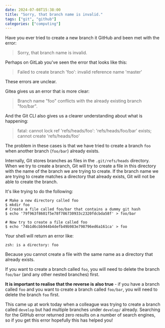 ```yaml
---
date: 2024-07-08T15:38:00
title: "Sorry, that branch name is invalid."
tags: ["git", "github"]
categories: ["computing"]
---
```


Have you ever tried to create a new branch it GitHub and been met with the error:

> Sorry, that branch name is invalid.

Perhaps on GitLab you've seen the error that looks like this:

> Failed to create branch 'foo': invalid reference name 'master'

These errors are unclear.
<!--more-->

Gitea gives us an error that is more clear:

> Branch name "foo" conflicts with the already existing branch "foo/bar".

And the Git CLI also gives us a clearer understanding about what is happening:

> fatal: cannot lock ref 'refs/heads/foo': 'refs/heads/foo/bar' exists; cannot create 'refs/heads/foo'

The problem in these cases is that we have tried to create a branch `foo` when another branch (`foo/bar`) already exists.

Internally, Git stores branches as files in the `.git/refs/heads` directory. When we try to create a branch, Git will try to create a file in this directory with the name of the branch we are trying to create. If the branch name we are trying to create matches a directory that already exists, Git will not be able to create the branch.


It's like trying to do the following:

```shell
# Make a new directory called foo
$ mkdir foo
# Create a file called foo/bar that contains a dummy git hash
$ echo '79f963f8601f5e78f786730933c2320fdcbda58f' > foo/bar

# Now try to create a file called foo
$ echo '74b1d6cbb944b4defb49b983e798796ed6a161ca' > foo
```

Your shell will return an error like:

```shell
zsh: is a directory: foo
```

Because you cannot create a file with the same name as a directory that already exists.

If you want to create a branch called `foo`, you will need to delete the branch `foo/bar` (and any other nested branches) first.

**It is important to realise that the reverse is also true** - if you have a branch called `foo` and you want to create a branch called `foo/bar`, you will need to delete the branch `foo` first.

This came up at work today when a colleague was trying to create a branch called `develop` but had multiple branches under `develop/` already. Searching for the GitHub error returned zero results on a number of search engines, so if you get this error hopefully this has helped you!
